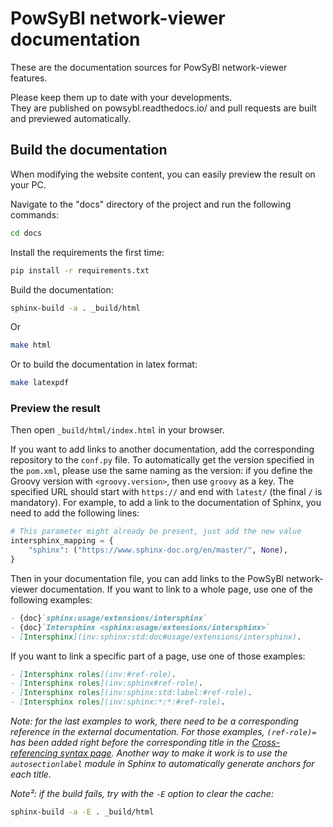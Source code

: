 # PowSyBl network-viewer documentation

These are the documentation sources for PowSyBl network-viewer features.

Please keep them up to date with your developments.  
They are published on powsybl.readthedocs.io/ and pull requests are built and previewed automatically.

## Build the documentation

When modifying the website content, you can easily preview the result on your PC.

Navigate to the "docs" directory of the project and run the following commands:
~~~bash
cd docs
~~~
Install the requirements the first time:
~~~bash
pip install -r requirements.txt
~~~
Build the documentation:
~~~bash
sphinx-build -a . _build/html
~~~
Or
~~~bash
make html
~~~
Or to build the documentation in latex format:
~~~bash
make latexpdf
~~~

### Preview the result

Then open `_build/html/index.html` in your browser.

If you want to add links to another documentation, add the corresponding repository to the `conf.py` file.
To automatically get the version specified in the `pom.xml`, please use the same naming as the version: if you define the
Groovy version with `<groovy.version>`, then use `groovy` as a key. The specified URL should start with `https://` and end with `latest/` (the final `/` is mandatory).
For example, to add a link to the documentation of Sphinx, you need to add the following lines:
~~~python
# This parameter might already be present, just add the new value
intersphinx_mapping = {
    "sphinx": ("https://www.sphinx-doc.org/en/master/", None),
}
~~~

Then in your documentation file, you can add links to the PowSyBl network-viewer documentation. If you want to link to a whole page,
use one of the following examples:
~~~Markdown
- {doc}`sphinx:usage/extensions/intersphinx`
- {doc}`Intersphinx <sphinx:usage/extensions/intersphinx>`
- [Intersphinx](inv:sphinx:std:doc#usage/extensions/intersphinx).
~~~

If you want to link a specific part of a page, use one of those examples:
~~~Markdown
- [Intersphinx roles](inv:#ref-role).
- [Intersphinx roles](inv:sphinx#ref-role).
- [Intersphinx roles](inv:sphinx:std:label:#ref-role).
- [Intersphinx roles](inv:sphinx:*:*:#ref-role).
~~~
*Note: for the last examples to work, there need to be a corresponding reference in the external documentation.
For those examples, `(ref-role)=` has been added right before the corresponding title
in the [Cross-referencing syntax page](inv:sphinx:std:doc#usage/referencing). Another way to make it work is to use the `autosectionlabel` module in Sphinx to
automatically generate anchors for each title.*

*Note²: if the build fails, try with the `-E` option to clear the cache:*
~~~bash
sphinx-build -a -E . _build/html
~~~
